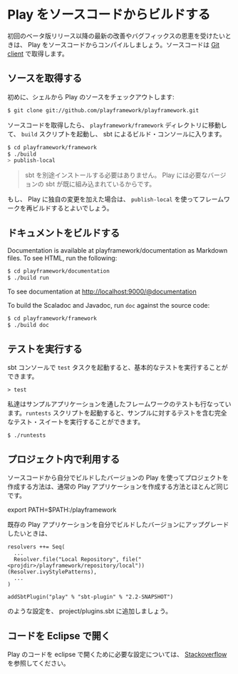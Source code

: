 <!--
# Building Play from sources
-->
# Play をソースコードからビルドする

<!--
To benefit from the latest improvements and bug fixes after the initial beta release, you may want to compile Play from sources. You’ll need a [Git client](http://git-scm.com/) to fetch the sources.
-->
初回のベータ版リリース以降の最新の改善やバグフィックスの恩恵を受けたいときは、 Play をソースコードからコンパイルしましょう。ソースコードは [Git client](http://git-scm.com/) で取得します。

<!--
## Grab the source
-->
## ソースを取得する
<!--
From the shell, first checkout the Play sources:
-->
初めに、シェルから Play のソースをチェックアウトします:

```bash
$ git clone git://github.com/playframework/playframework.git
```

<!--
Then go to the `playframework/framework` directory and launch the `build` script to enter the sbt build console:
-->
ソースコードを取得したら、 `playframework/framework` ディレクトリに移動して、 `build` スクリプトを起動し、 sbt によるビルド・コンソールに入ります。

```bash
$ cd playframework/framework
$ ./build
> publish-local
```

<!--
> Note that you don’t need to install sbt yourself: Play embeds its own version.
-->
> sbt を別途インストールする必要はありません。 Play には必要なバージョンの sbt が既に組み込まれているからです。

<!--
If you want to make changes to the code you can use `publish-local` to rebuild the framework.
-->
もし、 Play に独自の変更を加えた場合は、 `publish-local` を使ってフレームワークを再ビルドするとよいでしょう。

<!--
## Build the documentation
-->
## ドキュメントをビルドする

Documentation is available at playframework/documentation as Markdown files.  To see HTML, run the following:

```bash
$ cd playframework/documentation
$ ./build run
```

To see documentation at [http://localhost:9000/@documentation](http://localhost:9000/@documentation)

To build the Scaladoc and Javadoc, run `doc` against the source code:

```bash
$ cd playframework/framework
$ ./build doc
```

<!--
## Run tests
-->
## テストを実行する

<!--
You can run basic tests from the sbt console using the `test` task:
-->
sbt コンソールで `test` タスクを起動すると、基本的なテストを実行することができます。

```
> test
```

<!--
We are also using several Play applications to test the framework. To run this complete test suite, use the `runtests` script:
-->
私達はサンプルアプリケーションを通したフレームワークのテストも行なっています。`runtests` スクリプトを起動すると、サンプルに対するテストを含む完全なテスト・スイートを実行することができます。

```
$ ./runtests
```

<!--
## Use in projects
-->
## プロジェクト内で利用する

<!--
Creating projects using the Play version you have built from source works much the same as a regular Play application.
-->
ソースコードから自分でビルドしたバージョンの Play を使ってプロジェクトを作成する方法は、通常の Play アプリケーションを作成する方法とほとんど同じです。

export PATH=$PATH:<projdir>/playframework

<!--
If you have an existing Play application that you are upgrading, please add
-->
既存の Play アプリケーションを自分でビルドしたバージョンにアップグレードしたいときは、

```
resolvers ++= Seq(
  ...
  Resolver.file("Local Repository", file("<projdir>/playframework/repository/local"))(Resolver.ivyStylePatterns),
  ...
)

addSbtPlugin("play" % "sbt-plugin" % "2.2-SNAPSHOT")
```

<!--
to project/plugins.sbt. 
-->
のような設定を、 project/plugins.sbt に追加しましょう。

<!--
## Using Code in Eclipse
-->
## コードを Eclipse で開く

<!--
You can find at [Stackoverflow](http://stackoverflow.com/questions/10053201/how-to-setup-eclipse-ide-work-on-the-playframework-2-0/10055419#10055419) some information how to setup eclipse to work on the code.
-->
Play のコードを eclipse で開くために必要な設定については、 [Stackoverflow](http://stackoverflow.com/questions/10053201/how-to-setup-eclipse-ide-work-on-the-playframework-2-0/10055419#10055419) を参照してください。
